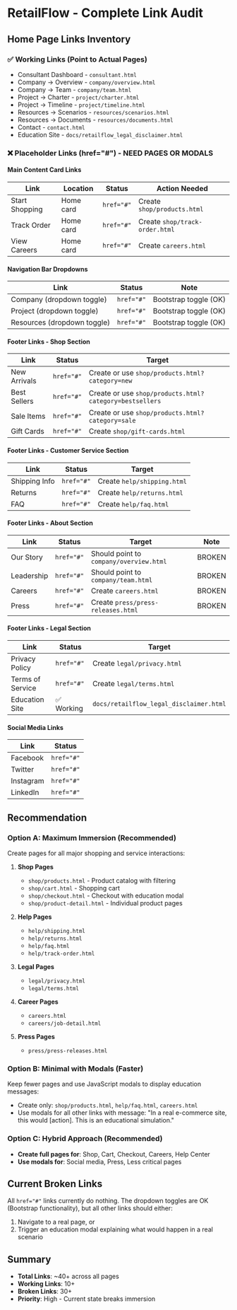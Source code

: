 # RetailFlow - Complete Link Audit

## Home Page Links Inventory

### ✅ Working Links (Point to Actual Pages)
- Consultant Dashboard - `consultant.html`
- Company → Overview - `company/overview.html`
- Company → Team - `company/team.html`
- Project → Charter - `project/charter.html`
- Project → Timeline - `project/timeline.html`
- Resources → Scenarios - `resources/scenarios.html`
- Resources → Documents - `resources/documents.html`
- Contact - `contact.html`
- Education Site - `docs/retailflow_legal_disclaimer.html`

### ❌ Placeholder Links (href="#") - NEED PAGES OR MODALS

#### Main Content Card Links
| Link | Location | Status | Action Needed |
|------|----------|--------|---------------|
| Start Shopping | Home card | `href="#"` | Create `shop/products.html` |
| Track Order | Home card | `href="#"` | Create `shop/track-order.html` |
| View Careers | Home card | `href="#"` | Create `careers.html` |

#### Navigation Bar Dropdowns
| Link | Status | Note |
|------|--------|------|
| Company (dropdown toggle) | `href="#"` | Bootstrap toggle (OK) |
| Project (dropdown toggle) | `href="#"` | Bootstrap toggle (OK) |
| Resources (dropdown toggle) | `href="#"` | Bootstrap toggle (OK) |

#### Footer Links - Shop Section
| Link | Status | Target |
|------|--------|--------|
| New Arrivals | `href="#"` | Create or use `shop/products.html?category=new` |
| Best Sellers | `href="#"` | Create or use `shop/products.html?category=bestsellers` |
| Sale Items | `href="#"` | Create or use `shop/products.html?category=sale` |
| Gift Cards | `href="#"` | Create `shop/gift-cards.html` |

#### Footer Links - Customer Service Section
| Link | Status | Target |
|------|--------|--------|
| Shipping Info | `href="#"` | Create `help/shipping.html` |
| Returns | `href="#"` | Create `help/returns.html` |
| FAQ | `href="#"` | Create `help/faq.html` |

#### Footer Links - About Section
| Link | Status | Target | Note |
|------|--------|--------|------|
| Our Story | `href="#"` | Should point to `company/overview.html` | BROKEN |
| Leadership | `href="#"` | Should point to `company/team.html` | BROKEN |
| Careers | `href="#"` | Create `careers.html` | BROKEN |
| Press | `href="#"` | Create `press/press-releases.html` | BROKEN |

#### Footer Links - Legal Section
| Link | Status | Target |
|------|--------|--------|
| Privacy Policy | `href="#"` | Create `legal/privacy.html` |
| Terms of Service | `href="#"` | Create `legal/terms.html` |
| Education Site | ✅ Working | `docs/retailflow_legal_disclaimer.html` |

#### Social Media Links
| Link | Status |
|------|--------|
| Facebook | `href="#"` |
| Twitter | `href="#"` |
| Instagram | `href="#"` |
| LinkedIn | `href="#"` |

## Recommendation

### Option A: Maximum Immersion (Recommended)
Create pages for all major shopping and service interactions:
1. **Shop Pages**
   - `shop/products.html` - Product catalog with filtering
   - `shop/cart.html` - Shopping cart
   - `shop/checkout.html` - Checkout with education modal
   - `shop/product-detail.html` - Individual product pages

2. **Help Pages**
   - `help/shipping.html`
   - `help/returns.html`
   - `help/faq.html`
   - `help/track-order.html`

3. **Legal Pages**
   - `legal/privacy.html`
   - `legal/terms.html`

4. **Career Pages**
   - `careers.html`
   - `careers/job-detail.html`

5. **Press Pages**
   - `press/press-releases.html`

### Option B: Minimal with Modals (Faster)
Keep fewer pages and use JavaScript modals to display education messages:
- Create only: `shop/products.html`, `help/faq.html`, `careers.html`
- Use modals for all other links with message: "In a real e-commerce site, this would [action]. This is an educational simulation."

### Option C: Hybrid Approach (Recommended)
- **Create full pages for**: Shop, Cart, Checkout, Careers, Help Center
- **Use modals for**: Social media, Press, Less critical pages

## Current Broken Links

All `href="#"` links currently do nothing. The dropdown toggles are OK (Bootstrap functionality), but all other links should either:
1. Navigate to a real page, or
2. Trigger an education modal explaining what would happen in a real scenario

## Summary
- **Total Links**: ~40+ across all pages
- **Working Links**: 10+
- **Broken Links**: 30+
- **Priority**: High - Current state breaks immersion